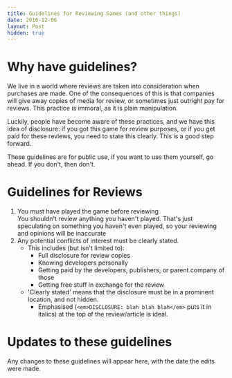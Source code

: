 ```yaml
---
title: Guidelines for Reviewing Games (and other things)
date: 2016-12-06
layout: Post
hidden: true
---
```


# Why have guidelines?

We live in a world where reviews are taken into consideration when purchases are made. One of the consequences of this is that companies will give away copies of media for review, or sometimes just outright pay for reviews. This practice is immoral, as it is plain manipulation.

Luckily, people have become aware of these practices, and we have this idea of disclosure: if you got this game for review purposes, or if you get paid for these reviews, you need to state this clearly. This is a good step forward.

These guidelines are for public use, if you want to use them yourself, go ahead. If you don't, then don't.

# Guidelines for Reviews

1. You must have played the game before reviewing  
  You shouldn't review anything you haven't played. That's just speculating on something you haven't even played, so your reviewing and opinions will be inaccurate
2. Any potential conflicts of interest must be clearly stated.  
    * This includes (but isn't limited to):  
        * Full disclosure for review copies  
        * Knowing developers personally  
        * Getting paid by the developers, publishers, or parent company of those  
        * Getting free stuff in exchange for the review  
    * 'Clearly stated' means that the disclosure must be in a prominent location, and not hidden.  
        * Emphasised (`<em>DISCLOSURE: blah blah blah</em>` puts it in italics) at the top of the review/article is ideal.

# Updates to these guidelines

Any changes to these guidelines will appear here, with the date the edits were made.
